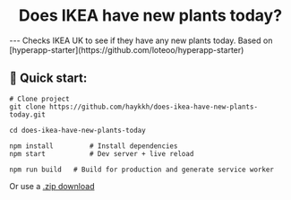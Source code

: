 <h1 align="center">
  Does IKEA have new plants today?
</h1>
---
Checks IKEA UK to see if they have any new plants today. Based on [hyperapp-starter](https://github.com/loteoo/hyperapp-starter)


## 🚀 Quick start: 
```
# Clone project
git clone https://github.com/haykkh/does-ikea-have-new-plants-today.git

cd does-ikea-have-new-plants-today

npm install         # Install dependencies
npm start           # Dev server + live reload
```


```
npm run build   # Build for production and generate service worker
```
Or use a [.zip download](https://github.com/haykkh/does-ikea-have-new-plants-today/archive/master.zip)

